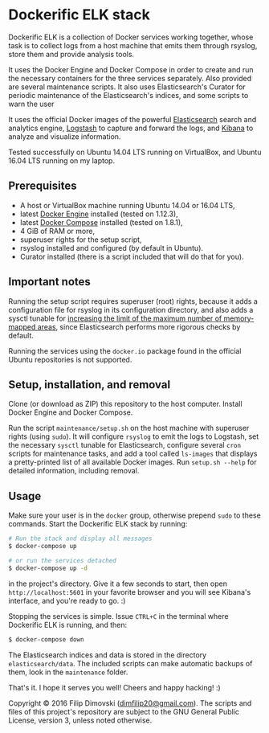 # Dockerific ELK stack

Dockerific ELK is a collection of Docker services working together, whose task is to collect logs from a host machine that emits them through rsyslog, store them and provide analysis tools.

It uses the Docker Engine and Docker Compose in order to create and run the necessary containers for the three services separately. Also provided are several maintenance scripts. It also uses Elasticsearch's Curator for periodic maintenance of the Elasticsearch's indices, and some scripts to warn the user 

It uses the official Docker images of the powerful [Elasticsearch](https://registry.hub.docker.com/_/elasticsearch/) search and analytics engine, [Logstash](https://registry.hub.docker.com/_/logstash/) to capture and forward the logs, and [Kibana](https://registry.hub.docker.com/_/kibana/) to analyze and visualize information.

Tested successfully on Ubuntu 14.04 LTS running on VirtualBox, and Ubuntu 16.04 LTS running on my laptop.

## Prerequisites

* A host or VirtualBox machine running Ubuntu 14.04 or 16.04 LTS,
* latest [Docker Engine](https://docs.docker.com/engine/installation/) installed (tested on 1.12.3),
* latest [Docker Compose](https://docs.docker.com/compose/install/) installed (tested on 1.8.1),
* 4 GiB of RAM or more,
* superuser rights for the setup script,
* rsyslog installed and configured (by default in Ubuntu).
* Curator installed (there is a script included that will do that for you).

## Important notes

Running the setup script requires superuser (root) rights, because it adds a configuration file for rsyslog in its configuration directory, and also adds a sysctl tunable for [increasing the limit of the maximum number of memory-mapped areas](http://stackoverflow.com/a/11685165), since Elasticsearch performs more rigorous checks by default.

Running the services using the `docker.io` package found in the official Ubuntu repositories is not supported.

## Setup, installation, and removal

Clone (or download as ZIP) this repository to the host computer. Install Docker Engine and Docker Compose.

Run the script `maintenance/setup.sh` on the host machine with superuser rights (using `sudo`). It will configure `rsyslog` to emit the logs to Logstash, set the necessary `sysctl` tunable for Elasticsearch, configure several `cron` scripts for maintenance tasks, and add a tool called `ls-images` that displays a pretty-printed list of all available Docker images. Run `setup.sh --help` for detailed information, including removal.

## Usage

Make sure your user is in the `docker` group, otherwise prepend `sudo` to these commands. Start the Dockerific ELK stack by running:

```sh
# Run the stack and display all messages
$ docker-compose up

# or run the services detached
$ docker-compose up -d
```

in the project's directory. Give it a few seconds to start, then open `http://localhost:5601` in your favorite browser and you will see Kibana's interface, and you're ready to go. :)

Stopping the services is simple. Issue `CTRL+C` in the terminal where Dockerific ELK is running, and then:

```sh
$ docker-compose down
```

The Elasticsearch indices and data is stored in the directory `elasticsearch/data`.
The included scripts can make automatic backups of them, look in the `maintenance` folder.

That's it. I hope it serves you well! Cheers and happy hacking! :)

Copyright © 2016 Filip Dimovski (dimfilip20@gmail.com). The scripts and files of this project's repository are subject to the GNU General Public License, version 3, unless noted otherwise.
